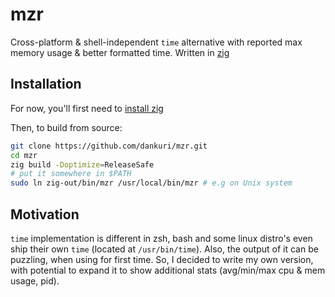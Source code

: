 # mzr

Cross-platform & shell-independent `time` alternative with reported max memory usage & better formatted time. Written in [zig](https://ziglang.org/)

## Installation
For now, you'll first need to [install zig](https://ziglang.org/learn/getting-started/#installing-zig)

Then, to build from source:
```bash
git clone https://github.com/dankuri/mzr.git
cd mzr
zig build -Doptimize=ReleaseSafe
# put it somewhere in $PATH
sudo ln zig-out/bin/mzr /usr/local/bin/mzr # e.g on Unix system
```

## Motivation

`time` implementation is different in zsh, bash and some linux distro's even ship their own `time` (located at `/usr/bin/time`). Also, the output of it can be puzzling, when using for first time.
So, I decided to write my own version, with potential to expand it to show additional stats (avg/min/max cpu & mem usage, pid).
